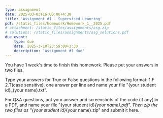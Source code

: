 ```yaml
---
type: assignment
date: 2025-03-03T16:00:00+4:30
title: 'Assignment #1 - Supervised Leanring'
pdf: /static_files/homework/Homework_1__2025.pdf
# attachment: /static_files/assignments/asg.zip
# solutions: /static_files/assignments/asg_solutions.pdf
due_event: 
    type: due
    date: 2025-3-10T23:59:00+3:30
    description: 'Assignment #1 due'
---
```

You have 1 week's time to finish this homework. Please put your answers in two files.

Type your answers for True or False questions in the following format: 1.F 2.T(case sensitive), one answer per line and name your file "{your student id}_{your name}.txt".

For Q&A questions, put your answer and screenshots of the code (if any) in a PDF, and name your file "{your student id}_{your name}.pdf". Then zip the two files as "{your student id}_{your name}.zip" and submit it here.
